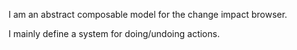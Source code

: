 I am an abstract composable model for the change impact browser.

I mainly define a system for doing/undoing actions.
